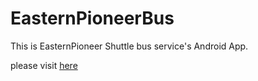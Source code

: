 # EasternPioneerBus
This is EasternPioneer Shuttle bus service's Android App.

please visit [here](http://www.dfss.com.cn/bc/bcjs.aspx)
